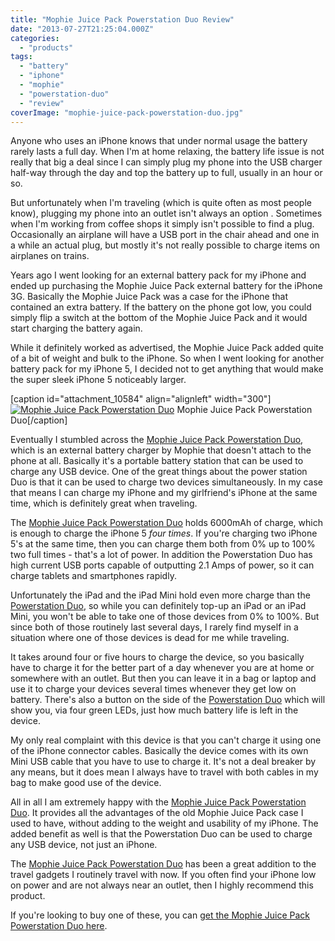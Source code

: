 ```yaml
---
title: "Mophie Juice Pack Powerstation Duo Review"
date: "2013-07-27T21:25:04.000Z"
categories: 
  - "products"
tags: 
  - "battery"
  - "iphone"
  - "mophie"
  - "powerstation-duo"
  - "review"
coverImage: "mophie-juice-pack-powerstation-duo.jpg"
---
```


Anyone who uses an iPhone knows that under normal usage the battery rarely lasts a full day. When I'm at home relaxing, the battery life issue is not really that big a deal since I can simply plug my phone into the USB charger half-way through the day and top the battery up to full, usually in an hour or so.

But unfortunately when I'm traveling (which is quite often as most people know), plugging my phone into an outlet isn't always an option . Sometimes when I'm working from coffee shops it simply isn't possible to find a plug. Occasionally an airplane will have a USB port in the chair ahead and one in a while an actual plug, but mostly it's not really possible to charge items on airplanes on trains.

Years ago I went looking for an external battery pack for my iPhone and ended up purchasing the Mophie Juice Pack external battery for the iPhone 3G. Basically the Mophie Juice Pack was a case for the iPhone that contained an extra battery. If the battery on the phone got low, you could simply flip a switch at the bottom of the Mophie Juice Pack and it would start charging the battery again.

While it definitely worked as advertised, the Mophie Juice Pack added quite of a bit of weight and bulk to the iPhone. So when I went looking for another battery pack for my iPhone 5, I decided not to get anything that would make the super sleek iPhone 5 noticeably larger.

\[caption id="attachment\_10584" align="alignleft" width="300"\][![Mophie Juice Pack Powerstation Duo](images/mophie-juice-pack-powerstation-duo-300x213.jpg)](http://www.migratorynerd.com/wordpress/wp-content/uploads/2013/07/mophie-juice-pack-powerstation-duo.jpg) Mophie Juice Pack Powerstation Duo\[/caption\]

Eventually I stumbled across the [Mophie Juice Pack Powerstation Duo](http://amzn.to/12Wv5Xu), which is an external battery charger by Mophie that doesn't attach to the phone at all. Basically it's a portable battery station that can be used to charge any USB device. One of the great things about the power station Duo is that it can be used to charge two devices simultaneously. In my case that means I can charge my iPhone and my girlfriend's iPhone at the same time, which is definitely great when traveling.

The [Mophie Juice Pack Powerstation Duo](http://amzn.to/12Wv5Xu) holds 6000mAh of charge, which is enough to charge the iPhone 5 _four times_. If you're charging two iPhone 5's at the same time, then you can charge them both from 0% up to 100% two full times - that's a lot of power. In addition the Powerstation Duo has high current USB ports capable of outputting 2.1 Amps of power, so it can charge tablets and smartphones rapidly.

Unfortunately the iPad and the iPad Mini hold even more charge than the [Powerstation Duo](http://amzn.to/12Wv5Xu), so while you can definitely top-up an iPad or an iPad Mini, you won't be able to take one of those devices from 0% to 100%. But since both of those routinely last several days, I rarely find myself in a situation where one of those devices is dead for me while traveling.

It takes around four or five hours to charge the device, so you basically have to charge it for the better part of a day whenever you are at home or somewhere with an outlet. But then you can leave it in a bag or laptop and use it to charge your devices several times whenever they get low on battery. There's also a button on the side of the [Powerstation Duo](http://amzn.to/12Wv5Xu) which will show you, via four green LEDs, just how much battery life is left in the device.

My only real complaint with this device is that you can't charge it using one of the iPhone connector cables. Basically the device comes with its own Mini USB cable that you have to use to charge it. It's not a deal breaker by any means, but it does mean I always have to travel with both cables in my bag to make good use of the device.

All in all I am extremely happy with the [Mophie Juice Pack Powerstation Duo](http://amzn.to/12Wv5Xu). It provides all the advantages of the old Mophie Juice Pack case I used to have, without adding to the weight and usability of my iPhone. The added benefit as well is that the Powerstation Duo can be used to charge any USB device, not just an iPhone.

The [Mophie Juice Pack Powerstation Duo](http://amzn.to/12Wv5Xu) has been a great addition to the travel gadgets I routinely travel with now. If you often find your iPhone low on power and are not always near an outlet, then I highly recommend this product.

If you're looking to buy one of these, you can [get the Mophie Juice Pack Powerstation Duo here](http://amzn.to/12Wv5Xu).
